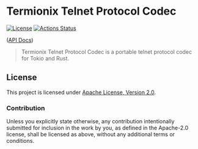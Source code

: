 # Termionix Telnet Protocol Codec 

[![License](https://img.shields.io/badge/License-Apache%202.0-blue.svg)](https://opensource.org/licenses/Apache-2.0)
[![Actions Status](https://github.com/huhlig/termionix/workflows/rust/badge.svg)](https://github.com/huhlig/termionix/actions)

([API Docs])

> Termionix Telnet Protocol Codec is a portable telnet protocol codec for Tokio and Rust.

## License

This project is licensed under [Apache License, Version 2.0](http://www.apache.org/licenses/LICENSE-2.0).

### Contribution

Unless you explicitly state otherwise, any contribution intentionally submitted for inclusion in the work by you, as 
defined in the Apache-2.0 license, shall be licensed as above, without any additional terms or conditions.

[API Docs]: https://huhlig.github.io/termionix/termionix_codec/
